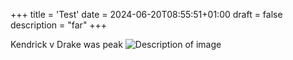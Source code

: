 +++
title = 'Test'
date = 2024-06-20T08:55:51+01:00
draft = false
description = "far"
+++

Kendrick v Drake was peak
![Description of image](/img/pok2.jpg)
